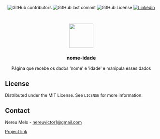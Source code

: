 


<p align="center">
    <img alt="GitHub contributors" src="https://img.shields.io/github/contributors/nvmelo/nome-idade">
    <img alt="GitHub last commit" src="https://img.shields.io/github/last-commit/nvmelo/nome-idade?label=updated">
    <img alt="GitHub License" src="https://img.shields.io/github/license/nvmelo/nome-idade">
    <a href="https://www.linkedin.com/in/nvmelo/">
        <img alt="Linkedin" src="https://img.shields.io/badge/LinkedIn-555.svg?logo=linkedin&style=flat"/>
    </a>
</p>




<br />

<p align="center">
  <a href="https://github.com/nvmelo/nome-idade">
    <img src="https://www.flaticon.com/svg/static/icons/svg/1970/1970023.svg" width="80" height="80">
  </a>

  <h3 align="center">nome-idade</h3>

  <p align="center">
   Página que recebe os dados 'nome' e 'idade' e manipula esses dados
  </p>
</p>


<!-- LICENSE -->
## License

Distributed under the MIT License. See `LICENSE` for more information.



<!-- CONTACT -->
## Contact

Nereu Melo -  nereuvictor1@gmail.com

[Project link](https://github.com/nvmelo/nome-idade)
